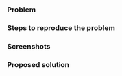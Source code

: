 <!-- This is a new issue template for open-learning-exchange.github.io.
Please ensure you have searched open and closed issues for duplicate.
You may preview your issue before submission.
Please write N/A in the sections that aren't applicable to your particular issue.
Thank you for contributing! -->

### Problem


### Steps to reproduce the problem
<!-- Write N/A if not applicable -->


### Screenshots
<!-- drag and drop images below. Write N/A if not applicable -->


### Proposed solution
<!-- Write N/A if not applicable -->
